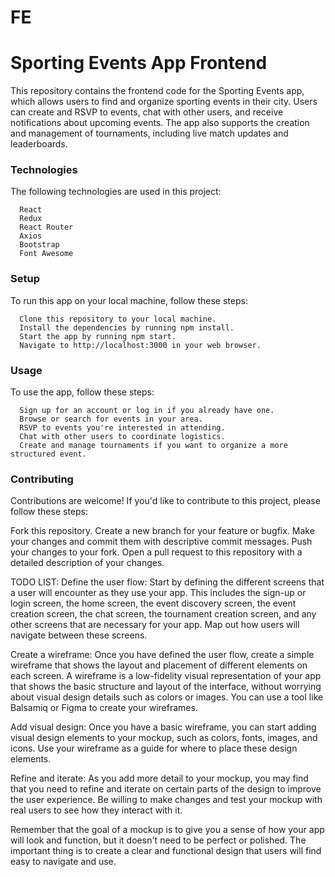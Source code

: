 # FE
 
<h1> Sporting Events App Frontend </h1>

This repository contains the frontend code for the Sporting Events app, which allows users to find and organize sporting events in their city. Users can create and RSVP to events, chat with other users, and receive notifications about upcoming events. The app also supports the creation and management of tournaments, including live match updates and leaderboards.

<h3>Technologies</h3>

The following technologies are used in this project:

      React
      Redux
      React Router
      Axios
      Bootstrap
      Font Awesome

<h3>Setup</h3>

To run this app on your local machine, follow these steps:

      Clone this repository to your local machine.
      Install the dependencies by running npm install.
      Start the app by running npm start.
      Navigate to http://localhost:3000 in your web browser.

<h3>Usage</h3>

To use the app, follow these steps:

      Sign up for an account or log in if you already have one.
      Browse or search for events in your area.
      RSVP to events you're interested in attending.
      Chat with other users to coordinate logistics.
      Create and manage tournaments if you want to organize a more structured event.
      
<h3>Contributing</h3>

Contributions are welcome! If you'd like to contribute to this project, please follow these steps:

Fork this repository.
Create a new branch for your feature or bugfix.
Make your changes and commit them with descriptive commit messages.
Push your changes to your fork.
Open a pull request to this repository with a detailed description of your changes.



TODO LIST:
Define the user flow: Start by defining the different screens that a user will encounter as they use your app. This includes the sign-up or login screen, the home screen, the event discovery screen, the event creation screen, the chat screen, the tournament creation screen, and any other screens that are necessary for your app. Map out how users will navigate between these screens.

Create a wireframe: Once you have defined the user flow, create a simple wireframe that shows the layout and placement of different elements on each screen. A wireframe is a low-fidelity visual representation of your app that shows the basic structure and layout of the interface, without worrying about visual design details such as colors or images. You can use a tool like Balsamiq or Figma to create your wireframes.

Add visual design: Once you have a basic wireframe, you can start adding visual design elements to your mockup, such as colors, fonts, images, and icons. Use your wireframe as a guide for where to place these design elements.

Refine and iterate: As you add more detail to your mockup, you may find that you need to refine and iterate on certain parts of the design to improve the user experience. Be willing to make changes and test your mockup with real users to see how they interact with it.

Remember that the goal of a mockup is to give you a sense of how your app will look and function, but it doesn't need to be perfect or polished. The important thing is to create a clear and functional design that users will find easy to navigate and use.